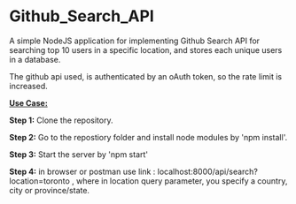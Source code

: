 # Github_Search_API

A simple NodeJS application for implementing Github Search API for searching top 10 users in a specific location, and stores each unique users in a database.

The github api used, is authenticated by an oAuth token, so the rate limit is increased. 

<ins>**Use Case:**<ins>

**Step 1:** Clone the repository.

**Step 2:** Go to the repostiory folder and install node modules by 'npm install'.

**Step 3:** Start the server by 'npm start'

**Step 4:** in browser or postman use link : localhost:8000/api/search?location=toronto  , 
                where in location query parameter, you specify a country, city or province/state. 

